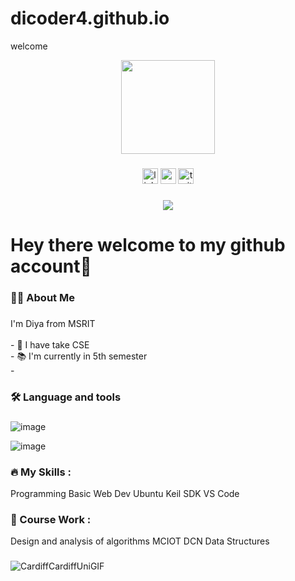 # dicoder4.github.io
welcome
<div align="center">
  <img height="150" src="https://camo.githubusercontent.com/62da68eb62b1e5f175f7d1f0191dd89a653d7908feb22d37d4a0ab07365d6791/68747470733a2f2f6d656469612e67697068792e636f6d2f6d656469612f4d3967624264396e6244724f5475314d71782f67697068792e676966"  />
</div>

###

<div align="center">
  <img src="https://img.shields.io/static/v1?message=LinkedIn&logo=linkedin&label=&color=0077B5&logoColor=white&labelColor=&style=for-the-badge" height="25" alt="linkedin logo"  />
  <img src="https://img.shields.io/static/v1?message=Youtube&logo=youtube&label=&color=FF0000&logoColor=white&labelColor=&style=for-the-badge" height="25" alt="youtube logo"  />
  <img src="https://img.shields.io/static/v1?message=Twitter&logo=twitter&label=&color=1DA1F2&logoColor=white&labelColor=&style=for-the-badge" height="25" alt="twitter logo"  />
</div>

###

<div align="center">
  <img src="https://visitor-badge.laobi.icu/badge?page_id=maurodesouza.maurodesouza&"  />
</div>

###

<h1>Hey there welcome to my github account👋</h1>

###

<h3 align="left">👩‍💻  About Me</h3>

###

<p align="left">I'm Diya from MSRIT<br><br>- 🏫 I have take CSE<br>- 📚 I'm currently in 5th semester<br>- </p>

###

<h3 align="left">🛠 Language and tools</h3>

###
![image](https://github.com/user-attachments/assets/2d3e47e4-96cc-4e7a-9164-f32640a7976f)

![image](https://github.com/user-attachments/assets/9b6eaf16-a787-49ea-ac17-d08474085ef4)


<div align="left">
  


###

<h3 align="left">🔥   My Skills :</h3>
Programming   
Basic Web Dev   
Ubuntu   
Keil SDK   
VS Code

<h3 align="left">📖  Course Work :</h3>
Design and analysis of algorithms   
MCIOT   
DCN   
Data Structures


###
![CardiffCardiffUniGIF](https://github.com/user-attachments/assets/1be65ed8-cf15-4c22-a1c2-6cd401965214)



###
